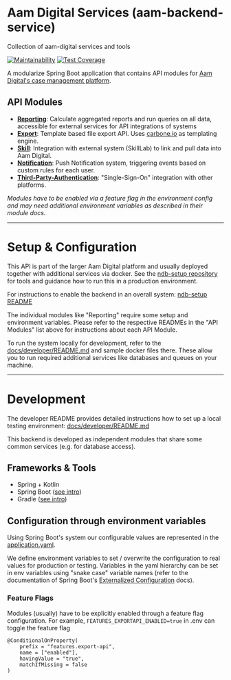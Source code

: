 # Aam Digital Services (aam-backend-service)

Collection of aam-digital services and tools

[![Maintainability](https://api.codeclimate.com/v1/badges/57213b5887a579196d6d/maintainability)](https://codeclimate.com/github/Aam-Digital/aam-services/maintainability) [![Test Coverage](https://api.codeclimate.com/v1/badges/57213b5887a579196d6d/test_coverage)](https://codeclimate.com/github/Aam-Digital/aam-services/test_coverage)

A modularize Spring Boot application that contains API modules for [Aam Digital's case management platform](https://github.com/Aam-Digital/ndb-core).

## API Modules

- **[Reporting](./docs/modules/reporting.md)**: Calculate aggregated reports and run queries on all data, accessible for external services for API integrations of systems
- **[Export](./docs/modules/export.md)**: Template based file export API. Uses [carbone.io](https://carbone.io) as templating engine.
- **[Skill](./docs/modules/skill.md)**: Integration with external system (SkillLab) to link and pull data into Aam Digital.
- **[Notification](./docs/modules/notification.md)**: Push Notification system, triggering events based on custom rules for each user.
- **[Third-Party-Authentication](./docs/modules/third-party-authentication.md)**: "Single-Sign-On" integration with other platforms.

_Modules have to be enabled via a feature flag in the environment config and may need additional environment variables as described in their module docs._


-----
# Setup & Configuration
This API is part of the larger Aam Digital platform and usually deployed together with additional services via docker.
See the [ndb-setup repository](https://github.com/Aam-Digital/ndb-setup) for tools and guidance how to run this in a production environment.

For instructions to enable the backend in an overall system: [ndb-setup README](https://github.com/Aam-Digital/ndb-setup?tab=readme-ov-file#api-integrations-and-sql-reports)

The individual modules like "Reporting" require some setup and environment variables.
Please refer to the respective READMEs in the "API Modules" list above for instructions about each API Module.

To run the system locally for development, refer to the [docs/developer/README.md](docs/developer/README.md) and sample docker files there.
These allow you to run required additional services like databases and queues on your machine.


-----
# Development
The developer README provides detailed instructions how to set up a local testing environment: [docs/developer/README.md](docs/developer/README.md)

This backend is developed as independent modules that share some common services (e.g. for database access).

## Frameworks & Tools
- Spring + Kotlin
- Spring Boot ([see intro](https://docs.spring.io/spring-boot/reference/using/index.html))
- Gradle ([see intro](https://docs.gradle.org/current/userguide/getting_started_eng.html))

## Configuration through environment variables
Using Spring Boot's  system
our configurable values are represented in the [application.yaml](application/aam-backend-service/src/main/resources/application.yaml).

We define environment variables to set / overwrite the configuration to real values for production or testing.
Variables in the yaml hierarchy can be set in env variables using "snake case" variable names
(refer to the documentation of Spring Boot's [Externalized Configuration](https://docs.spring.io/spring-boot/reference/features/external-config.html) docs).

### Feature Flags
Modules (usually) have to be explicitly enabled through a feature flag configuration. For example, `FEATURES_EXPORTAPI_ENABLED=true` in .env can toggle the feature flag
```
@ConditionalOnProperty(
    prefix = "features.export-api",
    name = ["enabled"],
    havingValue = "true",
    matchIfMissing = false
)
```
